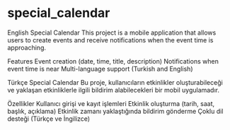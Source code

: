 # special_calendar

English
Special Calendar
This project is a mobile application that allows users to create events and receive notifications when the event time is approaching.

Features
Event creation (date, time, title, description)
Notifications when event time is near
Multi-language support (Turkish and English)


Türkçe
Special Calendar
Bu proje, kullanıcıların etkinlikler oluşturabileceği ve yaklaşan etkinliklerle ilgili bildirim alabilecekleri bir mobil uygulamadır.

Özellikler
Kullanıcı girişi ve kayıt işlemleri
Etkinlik oluşturma (tarih, saat, başlık, açıklama)
Etkinlik zamanı yaklaştığında bildirim gönderme
Çoklu dil desteği (Türkçe ve İngilizce)
